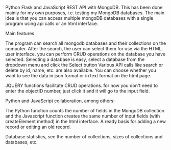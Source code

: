 Python Flask and JavaScript REST API with MongoDB.
This has been done mainly for my own purposes, i.e. testing my MongoDB databases.
The main idea is that you can access multiple mongoDB databases with a single program using api calls or an html interface.

Main features

The program can search all mongodb databases and their collections on the computer. After the search, the user can select them for use via the HTML user interface.
you can perform CRUD operations on the database you have selected. Selecting a database is easy, select a database from the dropdown menu and click the Select button
Various API calls like search or delete by id, name, etc. are also available.
You can choose whether you want to see the data in json format or in text format on the html page.

JQUERY functions facilitate CRUD operations. for now you don't need to enter the objectID number, just click it and it will go to the input field.

Python and JavaScript collaboration, among others:

The Python function counts the number of fields in the MongoDB collection and the Javascript function creates the same number of input fields (with createElement method) in the html interface. A ready basis for adding a new record or editing an old record.

Database statistics, see the number of collections, sizes of collections and databases, etc.


